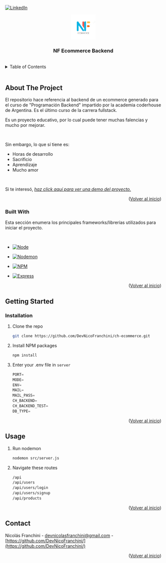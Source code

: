 <a name="readme-top"></a>

[![LinkedIn][linkedin-shield]][linkedin-url]

<!-- PROJECT LOGO -->
<div align="center">
  <a href="https://github.com/DevNicoFranchini/ch-ecommerce">
    <img src="./server/src/public/imgs/logo.png" alt="Logo" width="80" height="80">
  </a>
  <h3 align="center">NF Ecommerce Backend</h3>
</div>

<br>

<!-- TABLE OF CONTENTS -->
<details>
  <summary>Table of Contents</summary>
  <br>
  <ol>
    <li><a href="#about-the-project">About The Project</a></li>
    <li><a href="#getting-started">Getting Started</a></li>
    <li><a href="#installation">Installation</a></li>
    <li><a href="#usage">Usage</a></li>
    <li><a href="#contact">Contact</a></li>
  </ol>
</details>

<br>

<!-- ABOUT THE PROJECT -->

## About The Project

El repositorio hace referencia al backend de un ecommerce generado para el curso de "Programación Backend" impartido por la academia coderhouse de Argentina. Es el último curso de la carrera fullstack.

Es un proyecto educativo, por lo cual puede tener muchas falencias y mucho por mejorar.

<br>

Sin embargo, lo que sí tiene es:

- Horas de desarrollo
- Sacrificio
- Aprendizaje
- Mucho amor

<br>

Si te interesó, _[haz click aquí para ver una demo del proyecto.](https://ch-ecommerce-production.up.railway.app/)_

<p align="right">(<a href="#readme-top">Volver al inicio</a>)</p>

### Built With

Esta sección enumera los principales frameworks/librerías utilizados para iniciar el proyecto.

<br>

- [![Node][node.js]][node-url]

- [![Nodemon][nodemon.js]][nodemon-url]

- [![NPM][npm.js]][npm-url]

- [![Express][express.js]][express-url]

<p align="right">(<a href="#readme-top">Volver al inicio</a>)</p>

<!-- GETTING STARTED -->

## Getting Started

### Installation

1. Clone the repo
   ```sh
   git clone https://github.com/DevNicoFranchini/ch-ecommerce.git
   ```
2. Install NPM packages
   ```sh
   npm install
   ```
3. Enter your .env file in `server`
   ```js
   PORT=
   MODE=
   ENV=
   MAIL=
   MAIL_PASS=
   CH_BACKEND=
   CH_BACKEND_TEST=
   DB_TYPE=
   ```

<p align="right">(<a href="#readme-top">Volver al inicio</a>)</p>

<!-- USAGE EXAMPLES -->

## Usage

1. Run nodemon
   ```sh
   nodemon src/server.js
   ```
2. Navigate these routes
   ```sh
   /api
   /api/users
   /api/users/login
   /api/users/signup
   /api/products
   ```

<p align="right">(<a href="#readme-top">Volver al inicio</a>)</p>

<!-- CONTACT -->

## Contact

Nicolás Franchini - [devnicolasfranchini@gmail.com](mailto:devnicolasfranchini@gmail.com) - [https://github.com/DevNicoFranchini/](https://github.com/DevNicoFranchini/)

<p align="right">(<a href="#readme-top">Volver al inicio</a>)</p>

<!-- MARKDOWN LINKS & IMAGES -->
[linkedin-shield]: https://img.shields.io/badge/-LinkedIn-black.svg?style=for-the-badge&logo=linkedin&colorB=555
[linkedin-url]: https://www.linkedin.com/in/dev-nicolas-franchini/
[node.js]: https://img.shields.io/badge/-NodeJs-black.svg?style=for-the-badge&logo=nodedotjs&colorB=555
[node-url]: https://nodejs.org/en
[nodemon.js]: https://img.shields.io/badge/-Nodemon-black.svg?style=for-the-badge&logo=nodemon&colorB=555
[nodemon-url]: https://nodemon.io/
[npm.js]: https://img.shields.io/badge/-npm-black.svg?style=for-the-badge&logo=npm&colorB=555
[npm-url]: https://www.npmjs.com/
[express.js]: https://img.shields.io/badge/-Express-black.svg?style=for-the-badge&logo=express&colorB=555
[express-url]: https://expressjs.com/es/
